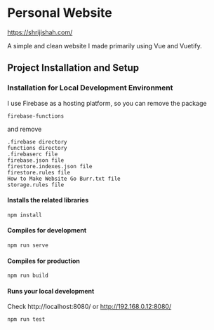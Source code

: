 # Personal Website
https://shrijishah.com/

A simple and clean website I made primarily using Vue and Vuetify. 


## Project Installation and Setup


### Installation for Local Development Environment
I use Firebase as a hosting platform, so you can remove the package
```
firebase-functions
```
and remove 
```
.firebase directory
functions directory
.firebaserc file
firebase.json file
firestore.indexes.json file
firestore.rules file
How to Make Website Go Burr.txt file
storage.rules file
```

#### Installs the related libraries
```
npm install
```
#### Compiles for development

```
npm run serve
```
#### Compiles for production

```
npm run build
```
#### Runs your local development
Check http://localhost:8080/ or http://192.168.0.12:8080/

```
npm run test
```

